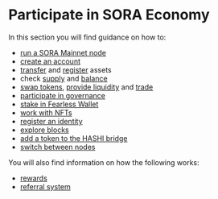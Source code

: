 # Participate in SORA Economy

In this section you will find guidance on how to:

- [run a SORA Mainnet node](running-a-node.md)
- [create an account](create-an-address.md)
- [transfer](transfer.md) and [register](register-an-asset.md) assets
- check [supply](check-supply.md) and [balance](check-balance.md)
- [swap tokens](swap.md), [provide liquidity](provide-liquidity.md) and [trade](advanced-trading.md)
- [participate in governance](fast-track-public-voting.md)
- [stake in Fearless Wallet](stake-in-fearless-wallet.md)
- [work with NFTs](nft.md)
- [register an identity](id.md)
- [explore blocks](explore-blocks.md)
- [add a token to the HASHI bridge](adding-a-token-to-a-hashi-bridge.md)
- [switch between nodes](nodes-connection.md)

You will also find information on how the following works:
- [rewards](rewards.md)
- [referral system](referral.md)